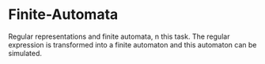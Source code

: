 # Finite-Automata
Regular representations and finite automata, n this task. The regular expression is transformed into a finite automaton and this automaton can be simulated.
